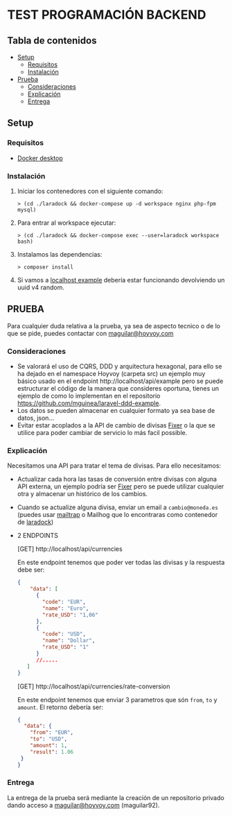 # TEST PROGRAMACIÓN BACKEND

## Tabla de contenidos

- [Setup](#Setup)
    - [Requisitos](#Requisitos)
    - [Instalación](#Instalación)
- [Prueba](#Prueba)
    - [Consideraciones](#Consideraciones)
    - [Explicación](#Explicación)
    - [Entrega](#Entrega)

## Setup

### Requisitos

- [Docker desktop](https://www.docker.com/products/docker-desktop)

### Instalación

1. Iniciar los contenedores con el siguiente comando:
    ```shell
    > (cd ./laradock && docker-compose up -d workspace nginx php-fpm mysql)
    ```
2. Para entrar al workspace ejecutar:
    ```shell
    > (cd ./laradock && docker-compose exec --user=laradock workspace bash)
    ```
3. Instalamos las dependencias:
    ```shell
    > composer install
    ```
4. Si vamos a [localhost example](http://localhost/api/example) debería estar funcionando devolviendo un uuid v4 random.

## PRUEBA

Para cualquier duda relativa a la prueba, ya sea de aspecto tecnico o de lo que se pide, puedes contactar con maguilar@hoyvoy.com 

### Consideraciones

- Se valorará el uso de CQRS, DDD y arquitectura hexagonal, para ello se ha dejado en el namespace Hoyvoy (carpeta src) un ejemplo muy básico usado en el endpoint http://localhost/api/example pero se puede estructurar el código de la manera que consideres oportuna, tienes un ejemplo de como lo implementan en el repositorio https://github.com/mguinea/laravel-ddd-example.
- Los datos se pueden almacenar en cualquier formato ya sea base de datos, json...
- Evitar estar acoplados a la API de cambio de divisas [Fixer](https://fixer.io/documentation) o la que se utilice para poder cambiar de servicio lo más facil possible.

### Explicación

Necesitamos una API para tratar el tema de divisas. Para ello necesitamos:

- Actualizar cada hora las tasas de conversión entre divisas con alguna API externa, un ejemplo podría ser [Fixer](https://fixer.io/documentation) pero se puede utilizar cualquier otra y almacenar un histórico de los cambios.
- Cuando se actualize alguna divisa, enviar un email a `cambio@moneda.es` (puedes usar [mailtrap](https://mailtrap.io) o Mailhog que lo encontraras como contenedor de [laradock](https://laradock.io))

- 2 ENDPOINTS

  [GET] http://localhost/api/currencies 
    
  En este endpoint tenemos que poder ver todas las divisas y la respuesta debe ser:
  ```json
  {
      "data": [
        {
          "code": "EUR",
          "name": "Euro",
          "rate_USD": "1,06"
        },
        {
          "code": "USD",
          "name": "Dollar",
          "rate_USD": "1"
        }
        //.....
     ]
  }
  ```

  [GET] http://localhost/api/currencies/rate-conversion

    En este endpoint tenemos que enviar 3 parametros que són `from`, `to` y `amount`. El retorno debería ser:
    ```json
    {
      "data": {
        "from": "EUR",
        "to": "USD",
        "amount": 1,
        "result": 1.06
     }
    }
    ```

### Entrega

La entrega de la prueba será mediante la creación de un repositorio privado dando acceso a maguilar@hoyvoy.com (maguilar92).
